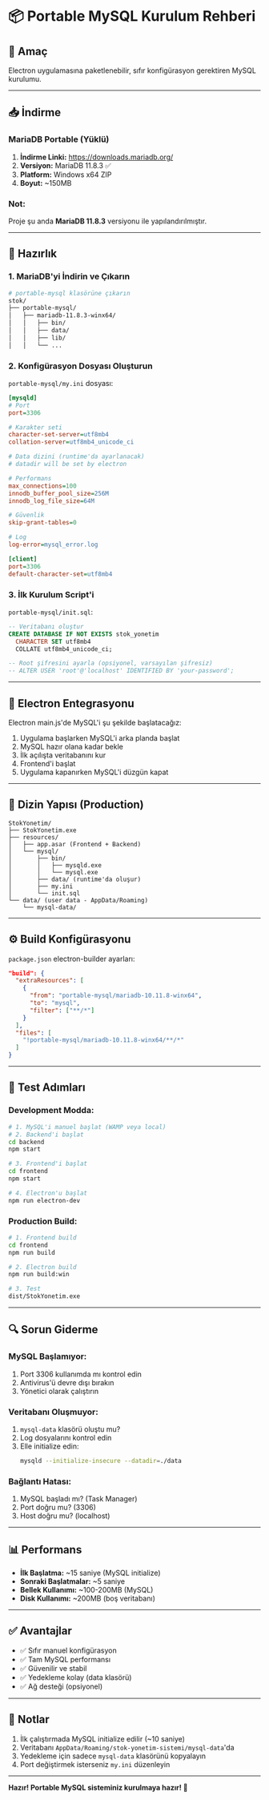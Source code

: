 # 📦 Portable MySQL Kurulum Rehberi

## 🎯 Amaç

Electron uygulamasına paketlenebilir, sıfır konfigürasyon gerektiren MySQL kurulumu.

---

## 📥 İndirme

### MariaDB Portable (Yüklü)

1. **İndirme Linki:** https://downloads.mariadb.org/
2. **Versiyon:** MariaDB 11.8.3 ✅
3. **Platform:** Windows x64 ZIP
4. **Boyut:** ~150MB

### Not:
Proje şu anda **MariaDB 11.8.3** versiyonu ile yapılandırılmıştır.

---

## 🔧 Hazırlık

### 1. MariaDB'yi İndirin ve Çıkarın

```bash
# portable-mysql klasörüne çıkarın
stok/
├── portable-mysql/
│   ├── mariadb-11.8.3-winx64/
│   │   ├── bin/
│   │   ├── data/
│   │   ├── lib/
│   │   └── ...
```

### 2. Konfigürasyon Dosyası Oluşturun

`portable-mysql/my.ini` dosyası:

```ini
[mysqld]
# Port
port=3306

# Karakter seti
character-set-server=utf8mb4
collation-server=utf8mb4_unicode_ci

# Data dizini (runtime'da ayarlanacak)
# datadir will be set by electron

# Performans
max_connections=100
innodb_buffer_pool_size=256M
innodb_log_file_size=64M

# Güvenlik
skip-grant-tables=0

# Log
log-error=mysql_error.log

[client]
port=3306
default-character-set=utf8mb4
```

### 3. İlk Kurulum Script'i

`portable-mysql/init.sql`:

```sql
-- Veritabanı oluştur
CREATE DATABASE IF NOT EXISTS stok_yonetim 
  CHARACTER SET utf8mb4 
  COLLATE utf8mb4_unicode_ci;

-- Root şifresini ayarla (opsiyonel, varsayılan şifresiz)
-- ALTER USER 'root'@'localhost' IDENTIFIED BY 'your-password';
```

---

## 🚀 Electron Entegrasyonu

Electron main.js'de MySQL'i şu şekilde başlatacağız:

1. Uygulama başlarken MySQL'i arka planda başlat
2. MySQL hazır olana kadar bekle
3. İlk açılışta veritabanını kur
4. Frontend'i başlat
5. Uygulama kapanırken MySQL'i düzgün kapat

---

## 📂 Dizin Yapısı (Production)

```
StokYonetim/
├── StokYonetim.exe
├── resources/
│   ├── app.asar (Frontend + Backend)
│   └── mysql/
│       ├── bin/
│       │   ├── mysqld.exe
│       │   └── mysql.exe
│       ├── data/ (runtime'da oluşur)
│       ├── my.ini
│       └── init.sql
└── data/ (user data - AppData/Roaming)
    └── mysql-data/
```

---

## ⚙️ Build Konfigürasyonu

`package.json` electron-builder ayarları:

```json
"build": {
  "extraResources": [
    {
      "from": "portable-mysql/mariadb-10.11.8-winx64",
      "to": "mysql",
      "filter": ["**/*"]
    }
  ],
  "files": [
    "!portable-mysql/mariadb-10.11.8-winx64/**/*"
  ]
}
```

---

## 🧪 Test Adımları

### Development Modda:

```bash
# 1. MySQL'i manuel başlat (WAMP veya local)
# 2. Backend'i başlat
cd backend
npm start

# 3. Frontend'i başlat
cd frontend
npm start

# 4. Electron'u başlat
npm run electron-dev
```

### Production Build:

```bash
# 1. Frontend build
cd frontend
npm run build

# 2. Electron build
npm run build:win

# 3. Test
dist/StokYonetim.exe
```

---

## 🔍 Sorun Giderme

### MySQL Başlamıyor:

1. Port 3306 kullanımda mı kontrol edin
2. Antivirus'ü devre dışı bırakın
3. Yönetici olarak çalıştırın

### Veritabanı Oluşmuyor:

1. `mysql-data` klasörü oluştu mu?
2. Log dosyalarını kontrol edin
3. Elle initialize edin:
   ```bash
   mysqld --initialize-insecure --datadir=./data
   ```

### Bağlantı Hatası:

1. MySQL başladı mı? (Task Manager)
2. Port doğru mu? (3306)
3. Host doğru mu? (localhost)

---

## 📊 Performans

- **İlk Başlatma:** ~15 saniye (MySQL initialize)
- **Sonraki Başlatmalar:** ~5 saniye
- **Bellek Kullanımı:** ~100-200MB (MySQL)
- **Disk Kullanımı:** ~200MB (boş veritabanı)

---

## ✅ Avantajlar

- ✅ Sıfır manuel konfigürasyon
- ✅ Tam MySQL performansı
- ✅ Güvenilir ve stabil
- ✅ Yedekleme kolay (data klasörü)
- ✅ Ağ desteği (opsiyonel)

---

## 📝 Notlar

1. İlk çalıştırmada MySQL initialize edilir (~10 saniye)
2. Veritabanı `AppData/Roaming/stok-yonetim-sistemi/mysql-data`'da
3. Yedekleme için sadece `mysql-data` klasörünü kopyalayın
4. Port değiştirmek isterseniz `my.ini` düzenleyin

---

**Hazır! Portable MySQL sisteminiz kurulmaya hazır! 🎉**

